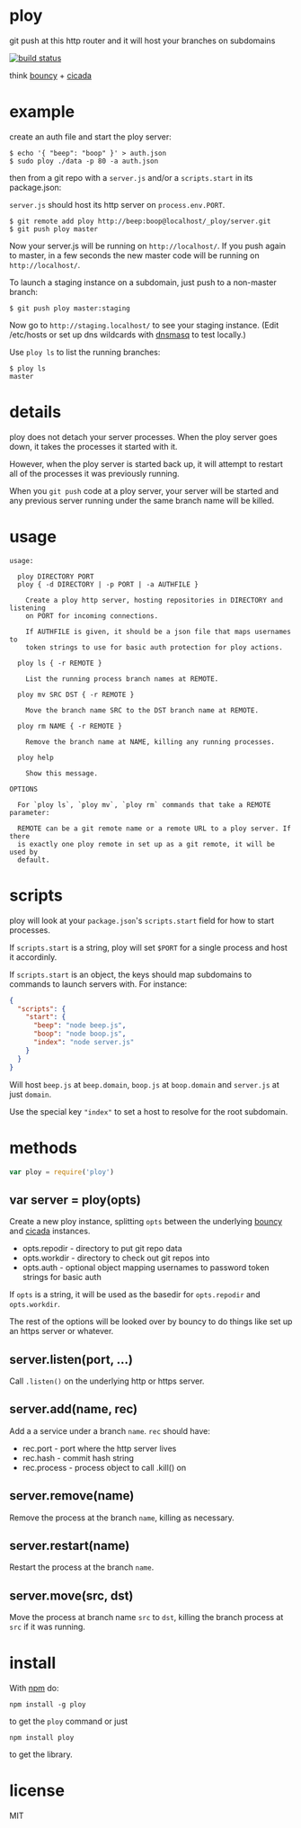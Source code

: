 # ploy

git push at this http router and it will host your branches on subdomains

[![build status](https://secure.travis-ci.org/substack/ploy.png)](http://travis-ci.org/substack/ploy)

think [bouncy](https://github.com/substack/bouncy) +
[cicada](https://github.com/substack/cicada)

# example

create an auth file and start the ploy server:

```
$ echo '{ "beep": "boop" }' > auth.json
$ sudo ploy ./data -p 80 -a auth.json
```

then from a git repo with a `server.js` and/or a `scripts.start` in its
package.json:

`server.js` should host its http server on `process.env.PORT`.

```
$ git remote add ploy http://beep:boop@localhost/_ploy/server.git
$ git push ploy master
```

Now your server.js will be running on `http://localhost/`.
If you push again to master, in a few seconds the new master code will be
running on `http://localhost/`.

To launch a staging instance on a subdomain, just push to a non-master branch:

```
$ git push ploy master:staging
```

Now go to `http://staging.localhost/` to see your staging instance.
(Edit /etc/hosts or set up dns wildcards with
[dnsmasq](http://www.thekelleys.org.uk/dnsmasq/doc.html) to test locally.)

Use `ploy ls` to list the running branches:

```
$ ploy ls
master
```

# details

ploy does not detach your server processes. When the ploy server goes down, it
takes the processes it started with it.

However, when the ploy server is started back up, it will attempt to restart all
of the processes it was previously running.

When you `git push` code at a ploy server, your server will be started and any
previous server running under the same branch name will be killed.

# usage

```
usage:

  ploy DIRECTORY PORT
  ploy { -d DIRECTORY | -p PORT | -a AUTHFILE }

    Create a ploy http server, hosting repositories in DIRECTORY and listening
    on PORT for incoming connections.
 
    If AUTHFILE is given, it should be a json file that maps usernames to
    token strings to use for basic auth protection for ploy actions.
 
  ploy ls { -r REMOTE }
 
    List the running process branch names at REMOTE.
 
  ploy mv SRC DST { -r REMOTE }
 
    Move the branch name SRC to the DST branch name at REMOTE.
 
  ploy rm NAME { -r REMOTE }
 
    Remove the branch name at NAME, killing any running processes.
 
  ploy help
 
    Show this message. 

OPTIONS

  For `ploy ls`, `ploy mv`, `ploy rm` commands that take a REMOTE parameter:
  
  REMOTE can be a git remote name or a remote URL to a ploy server. If there
  is exactly one ploy remote in set up as a git remote, it will be used by
  default.

```

# scripts

ploy will look at your `package.json`'s `scripts.start` field for how to start
processes.

If `scripts.start` is a string, ploy will set `$PORT` for a single process and
host it accordinly.

If `scripts.start` is an object, the keys should map subdomains to commands to
launch servers with. For instance:

``` json
{
  "scripts": {
    "start": {
      "beep": "node beep.js",
      "boop": "node boop.js",
      "index": "node server.js"
    }
  }
}
```

Will host `beep.js` at `beep.domain`, `boop.js` at `boop.domain` and `server.js`
at just `domain`.

Use the special key `"index"` to set a host to resolve for the root subdomain.

# methods

``` js
var ploy = require('ploy')
```

## var server = ploy(opts)

Create a new ploy instance, splitting `opts` between
the underlying
[bouncy](https://github.com/substack/bouncy)
and [cicada](https://github.com/substack/cicada)
instances.

* opts.repodir - directory to put git repo data
* opts.workdir - directory to check out git repos into
* opts.auth - optional object mapping usernames to password token strings for
basic auth

If `opts` is a string, it will be used as the basedir for `opts.repodir` and
`opts.workdir`.

The rest of the options will be looked over by bouncy to do things like set up
an https server or whatever.

## server.listen(port, ...)

Call `.listen()` on the underlying http or https server.

## server.add(name, rec)

Add a a service under a branch `name`. `rec` should have:
* rec.port - port where the http server lives
* rec.hash - commit hash string
* rec.process - process object to call .kill() on

## server.remove(name)

Remove the process at the branch `name`, killing as necessary.

## server.restart(name)

Restart the process at the branch `name`.

## server.move(src, dst)

Move the process at branch name `src` to `dst`, killing the branch process at
`src` if it was running.

# install

With [npm](https://npmjs.org) do:

```
npm install -g ploy
```

to get the `ploy` command or just

```
npm install ploy
```

to get the library.

# license

MIT

